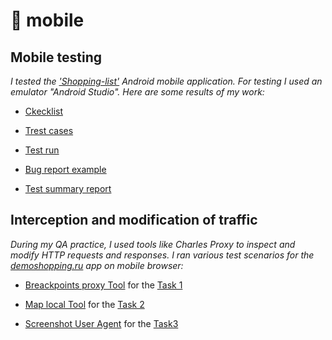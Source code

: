 # 📱 mobile 
## **Mobile testing** ##

_I tested the ['Shopping-list'](https://drive.google.com/file/d/1wSz1J4Ba-VDgjv82RIk59EaQ1Ys16ph8/view?usp=share_link) Android mobile application.
For testing I used an emulator "Android Studio". Here are some results of my work:_

- [Ckecklist](https://docs.google.com/spreadsheets/d/1g4bUHvytIgap0aQVGxsUL20lg7t18XV2HyW1BCRtl1c/edit?usp=sharing) 

- [Trest cases](https://drive.google.com/file/d/1w5c7nWQhaGqEhWz7hAR6jWkiOI2DCCrX/view?usp=sharing) 

- [Test run](https://drive.google.com/file/d/1GC-BtEDReMz036umeipbb1qLJaGLT19_/view?usp=sharing)

- [Bug report example](https://drive.google.com/file/d/1i5SiMrkn5XwKNHPgeoTYtsODmB2zDVNU/view?usp=sharing) 

- [Test summary report](https://drive.google.com/file/d/1y3GdyxX5CjglD46ar1zLCmBYgiE3pBbQ/view?usp=sharing)

## **Interception and modification of traffic** ##

_During my QA practice, I used tools like Charles Proxy to inspect and modify HTTP requests and responses.
I ran various test scenarios for the [demoshopping.ru](https://demoshopping.ru/) app on mobile browser:_

- [Breackpoints proxy Tool](https://drive.google.com/file/d/1iTGBrlp4aW31yy-_DpkN0MDvAXWgJDC_/view?usp=sharing) for the [Task 1](https://drive.google.com/file/d/1AUVt5K6oDPv5RmCNOEVSxu5OQCQc-xjV/view?usp=sharing)

- [Map local Tool](https://drive.google.com/file/d/1K1juMYKl1bCNRQuImhS3hAcYKRfVvund/view?usp=sharing) for the [Task 2](https://drive.google.com/file/d/1WnbT5qgTWKEquwgeEEd4xknPr6aQYpA_/view?usp=sharing)

- [Screenshot User Agent](https://drive.google.com/file/d/11QLlxP3Gfmy3jtXATzPOlIdFaVhm76Oh/view?usp=sharing) for the [Task3](https://drive.google.com/file/d/10JeR6kfcwlUVodTOsPi-bu-ixlDoLnFQ/view?usp=sharing)



